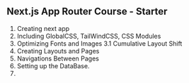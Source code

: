 ## Next.js App Router Course - Starter

1. Creating next app
2. Including GlobalCSS, TailWindCSS, CSS Modules
3. Optimizing Fonts and Images
   3.1 Cumulative Layout Shift
4. Creating Layouts and Pages
5. Navigations Between Pages
6. Setting up the DataBase.
7.
